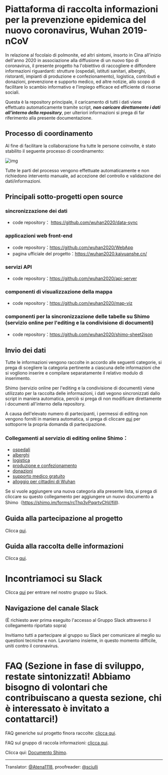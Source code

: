 # Piattaforma di raccolta informazioni per la prevenzione epidemica del nuovo coronavirus, Wuhan 2019-nCoV

In relazione al focolaio di polmonite, ed altri sintomi, insorto in Cina all'inizio dell'anno 2020 in associazione alla diffusione di un nuovo tipo di coronavirus, il presente progetto ha l'obiettivo di raccogliere e diffondere informazioni riguardanti: strutture (ospedali, istituti sanitari, alberghi, ristoranti, impianti di produzione e confezionamento), logistica, contributi e donazioni, prevenzione e supporto medico, ed altre notizie, allo scopo di facilitare lo scambio informativo e l'impiego efficace ed efficiente di risorse sociali.

Questa è la repository principale, il caricamento di tutti i dati viene effettuato automaticamente tramite script,  **_non caricare direttamente i dati all'interno della repository_**, per ulteriori informazioni si prega di far riferimento alla presente documentazione.

## Processo di coordinamento

Al fine di facilitare la collaborazione fra tutte le persone coinvolte, è stato stabilito il seguente processo di coordinamento:

![img](https://yokii.cn/i/it.jpg)

Tutte le parti del processo vengono effettuate automaticamente e non richiedono intervento manuale, ad accezione del controllo e validazione dei dati/informazioni.

## Principali sotto-progetti open source

### sincronizzazione dei dati

- code repository： https://github.com/wuhan2020/data-sync

### applicazioni web front-end

- code repository：https://github.com/wuhan2020/WebApp
- pagina ufficiale del progetto：https://wuhan2020.kaiyuanshe.cn/

### servizi API

- code repository：https://github.com/wuhan2020/api-server

### componenti di visualizzazione della mappa

- code repository：https://github.com/wuhan2020/map-viz

### componenti per la sincronizzazione delle tabelle su Shimo (servizio online per l'editing e la condivisione di documenti)

- code repository：https://github.com/wuhan2020/shimo-sheet2json

## Invio dei dati

Tutte le informazioni vengono raccolte in accordo alle seguenti categorie, si prega di scegliere la categoria pertinente a ciascuna delle informazioni che si vogliono inserire e compilare separatamente il relativo modulo di inserimento.

Shimo (servizio online per l'editing e la condivisione di documenti) viene utilizzato per la raccolta delle informazioni, i dati vegono sincronizzati dallo script in maniera automatica, perciò si prega di non modificare direttamente i documenti all'interno della repository.

A causa dell'elevato numero di partecipanti, i permessi di editing non vengono forniti in maniera automatica, si prega di cliccare [qui](https://shimo.im/forms/YVJkGrGCWwQPTpqY/fill) per sottoporre la propria domanda di partecipazione.

### Collegamenti al servizio di editing online Shimo：

- [ospedali](https://shimo.im/sheets/q6WP3DpKKgVW63Pr/4WbFN/ )
- [alberghi](https://shimo.im/sheets/Hd9C3QytrJK3RWxG/z1rye/)
- [logistica](https://shimo.im/sheets/RTHXp3ghtKXY3GcC/MODOC/)
- [produzione e confezionamento](https://shimo.im/sheets/pchvJ6ddyRHHdXtv/MODOC/)
- [donazioni](https://shimo.im/sheets/W3gxW6cwkYTDY6DD/)
- [supporto medico gratuito](https://shimo.im/sheets/JgXjYCJJTRQxJ3GP/MODOC/)
- [alloggio per cittadini di Wuhan](https://shimo.im/sheets/pdHRcXyKqJdqPyGJ/MODOC/)

Se si vuole aggiungere una nuova categoria alla presente lista, si prega di cliccare su questo collegamento per aggiungere un nuovo documento a Shimo（https://shimo.im/forms/rcThp3vPqqrtvChV/fill).


## Guida alla partecipazione al progetto

Clicca [qui](./CONTRIBUTING.md).

## Guida alla raccolta delle informazioni

Clicca [qui](./INFORMATION_GUIDE.md).

# Incontriamoci su Slack

Clicca [qui](https://join.slack.com/t/wuhan2020/shared_invite/enQtOTQxMTU4MzgyNTYwLWIxMTMyNWI4NWE2YTk3NGRjZGJhMjUzNmJhMjg1MDQ3OTEzNDE5NGY4MWFhMjRlYWU4MmE3ZGQyOGU4N2YwMzY) per entrare nel nostro gruppo su Slack.

## Navigazione del canale Slack

(È richiesto aver prima eseguito l'accesso al Gruppo Slack attraverso il collegamento riportato sopra)

Invitiamo tutti a partecipare al gruppo su Slack per comunicare al meglio su questioni tecniche e non. Lavoriamo insieme, in questo momento difficile, uniti contro il coronavirus.

# FAQ (Sezione in fase di sviluppo, restate sintonizzati! Abbiamo bisogno di volontari che contribuiscano a questa sezione, chi è interessato è invitato a contattarci!)

FAQ generiche sul progetto finora raccolte: [clicca qui](../overview/faq.md).

FAQ sul gruppo di raccola informazioni: [clicca qui](https://shimo.im/docs/JqX9CvrqphPV9T3J/).

Clicca qui: [Documento Shimo](https://shimo.im/docs/DdWvXvtvpxrqrJ83).

---
Translator: [@Atena1118](https://github.com/Atena1118), proofreader: [@sciulli](https://github.com/sciulli)
